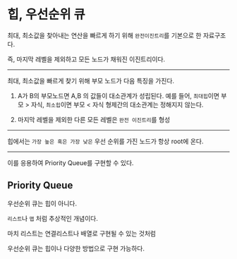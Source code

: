 # 힙, 우선순위 큐

최대, 최소값을 찾아내는 연산을 빠르게 하기 위해 `완전이진트리`를 기본으로 한 자료구조다.

즉, 마지막 레벨을 제외하고 모든 노드가 채워진 이진트리이다.

---

최대, 최소값을 빠르게 찾기 위해 부모 노드가 다음 특징을 가진다.

1. A가 B의 부모노드면 A,B 의 값들이 대소관계가 성립된다.
예를 들어, `최대힙`이면 부모 > 자식, `최소힙`이면 부모 < 자식 형제간의 대소관계는 정해지지 않는다.

2. 마지막 레벨을 제외한 다른 모든 레벨은 `완전 이진트리`를 형성

---

힙에서는 `가장 높은 혹은 가장 낮은` 우선 순위를 가진 노드가 항상 root에 온다.








---


이를 응용하여 Priority Queue를 구현할 수 있다.

## Priority Queue

우선순위 큐는 힙이 아니다.

`리스트`나 `맵` 처럼 추상적인 개념이다.

마치 리스트는 연결리스트나 배열로 구현될 수 있는 것처럼

우선순위 큐는 힙이나 다양한 방법으로 구현 가능하다.
